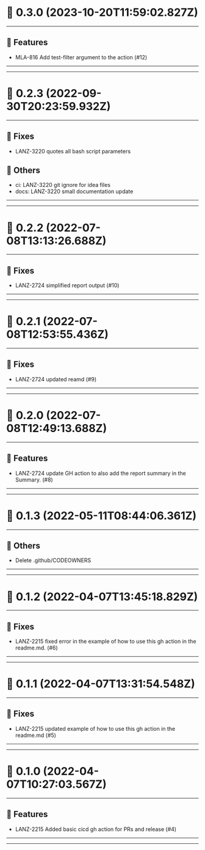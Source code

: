 # :confetti_ball: 0.3.0 (2023-10-20T11:59:02.827Z)
- - -
## :hammer: Features
* MLA-816 Add test-filter argument to the action (#12)
- - -
- - -
# :confetti_ball: 0.2.3 (2022-09-30T20:23:59.932Z)
- - -
## :bug: Fixes
* LANZ-3220 quotes all bash script parameters
## :newspaper: Others
* ci: LANZ-3220 git ignore for idea files
* docs: LANZ-3220 small documentation update
- - -
- - -
# :confetti_ball: 0.2.2 (2022-07-08T13:13:26.688Z)
- - -
## :bug: Fixes
* LANZ-2724 simplified report output (#10)
- - -
- - -
# :confetti_ball: 0.2.1 (2022-07-08T12:53:55.436Z)
- - -
## :bug: Fixes
* LANZ-2724 updated reamd (#9)
- - -
- - -
# :confetti_ball: 0.2.0 (2022-07-08T12:49:13.688Z)
- - -
## :hammer: Features
* LANZ-2724 update GH action to also add the report summary in the Summary. (#8)
- - -
- - -
# :confetti_ball: 0.1.3 (2022-05-11T08:44:06.361Z)
- - -
## :newspaper: Others
* Delete .github/CODEOWNERS
- - -
- - -
# :confetti_ball: 0.1.2 (2022-04-07T13:45:18.829Z)
- - -
## :bug: Fixes
* LANZ-2215 fixed error in the example of how to use this gh action in the readme.md. (#6)
- - -
- - -
# :confetti_ball: 0.1.1 (2022-04-07T13:31:54.548Z)
- - -
## :bug: Fixes
* LANZ-2215 updated example of how to use this gh action in the readme.md (#5)
- - -
- - -
# :confetti_ball: 0.1.0 (2022-04-07T10:27:03.567Z)
- - -
## :hammer: Features
* LANZ-2215 Added basic cicd gh action for PRs and release (#4)
- - -
- - -
